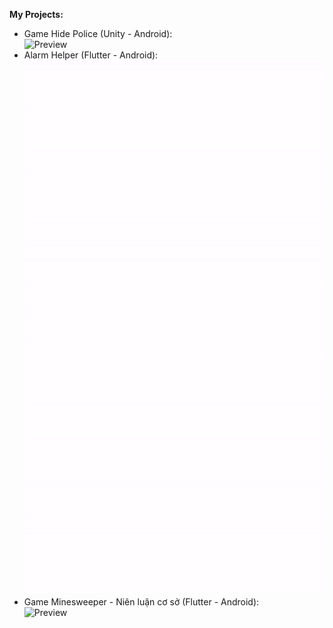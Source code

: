**My Projects:**

- Game Hide Police (Unity - Android): <br />
  ![Preview](/gif/hidepolice.gif)
- Alarm Helper (Flutter - Android): <br />
  ![Preview](/gif/alarm-helper.gif)
- Game Minesweeper - Niên luận cơ sở (Flutter - Android): <br />
  ![Preview](/gif/minesweeper.gif)

